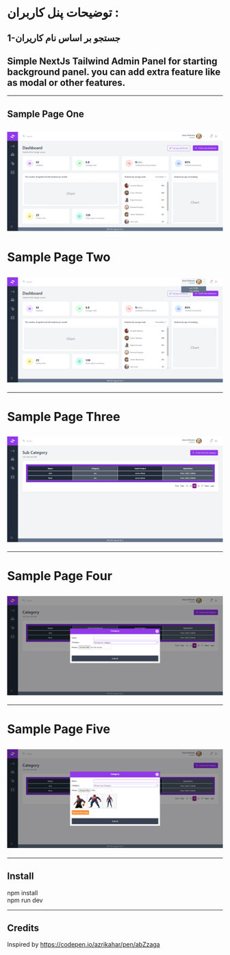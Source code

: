 
# توضیحات پنل کاربران : 
## 1-جستجو بر اساس نام کاریران



## Simple NextJs Tailwind Admin Panel for starting background panel. you can add extra feature like as modal or other features.

---

## Sample Page One

## ![This is a alt text.](/public/01.png)

# Sample Page Two

## ![This is a alt text.](/public/02.png)

---

# Sample Page Three

## ![This is a alt text.](/public/03.png)

---

# Sample Page Four

## ![This is a alt text.](/public/04.png)

---

# Sample Page Five

## ![This is a alt text.](/public/05.png)

---

## Install

npm install <br />
npm run dev

---

## Credits

Inspired by https://codepen.io/azrikahar/pen/abZzaga
